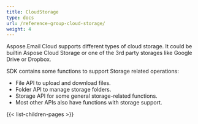 ```yaml
---
title: CloudStorage
type: docs
url: /reference-group-cloud-storage/
weight: 4
---
```



Aspose.Email Cloud supports different types of cloud storage.
It could be builtin Aspose Cloud Storage or one of the 3rd party storages
like Google Drive or Dropbox.

SDK contains some functions to support Storage related operations:
 - File API to upload and download files.
 - Folder API to manage storage folders.
 - Storage API for some general storage-related functions.
 - Most other APIs also have functions with storage support.

{{< list-children-pages >}}